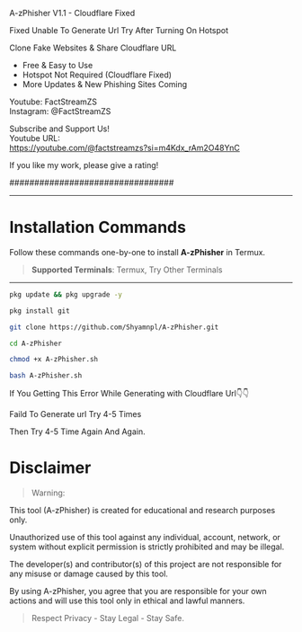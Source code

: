 A-zPhisher V1.1 - Cloudflare Fixed      


Fixed Unable To Generate Url Try After Turning On Hotspot 


Clone Fake Websites & Share Cloudflare URL 


  - Free & Easy to Use                        
 - Hotspot Not Required (Cloudflare Fixed)   
  - More Updates & New Phishing Sites Coming  
    
  Youtube: FactStreamZS                       
 Instagram: @FactStreamZS                    
                                         
  Subscribe and Support Us!                  
  Youtube URL:                                
  https://youtube.com/@factstreamzs?si=m4Kdx_rAm2O48YnC
                                          
 If you like my work, please give a rating!  
                                          
#################################

---

# Installation Commands

Follow these commands one-by-one to install **A-zPhisher** in Termux.

> **Supported Terminals**: Termux, Try Other Terminals

---

```bash
pkg update && pkg upgrade -y
```

```bash
pkg install git
```

```bash
git clone https://github.com/Shyamnpl/A-zPhisher.git
```

```bash
cd A-zPhisher
```

```bash
chmod +x A-zPhisher.sh
```

```bash
bash A-zPhisher.sh
```

If You Getting This Error While Generating with Cloudflare Url👇👇


Faild To Generate url Try 4-5 Times

Then Try 4-5 Time Again And Again.

# Disclaimer

> Warning:

This tool (A-zPhisher) is created for educational and research purposes only.

Unauthorized use of this tool against any individual, account, network, or system without explicit permission is strictly prohibited and may be illegal.

The developer(s) and contributor(s) of this project are not responsible for any misuse or damage caused by this tool.

By using A-zPhisher, you agree that you are responsible for your own actions and will use this tool only in ethical and lawful manners.

> Respect Privacy - Stay Legal - Stay Safe.
